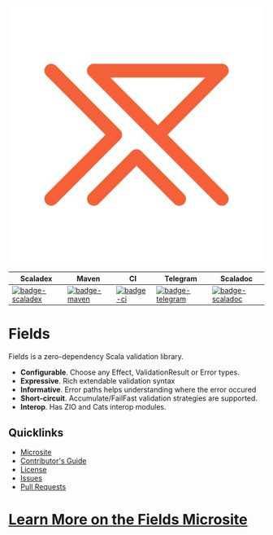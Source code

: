 ![Jap Logo](assets/jap-logo.png)

| Scaladex                           | Maven                        | CI                     | Telegram                           | Scaladoc                           |
| ---------------------------------- | ---------------------------- | ---------------------- | ---------------------------------- | ---------------------------------- |
| [![badge-scaladex]][link-scaladex] | [![badge-maven]][link-maven] | [![badge-ci]][link-ci] | [![badge-telegram]][link-telegram] | [![badge-scaladoc]][link-scaladoc] |

# Fields

Fields is a zero-dependency Scala validation library.

- **Configurable**. Choose any Effect, ValidationResult or Error types.
- **Expressive**. Rich extendable validation syntax
- **Informative**. Error paths helps understanding where the error occured
- **Short-circuit**. Accumulate/FailFast validation strategies are supported.
- **Interop**. Has ZIO and Cats interop modules.

## Quicklinks

- [Microsite](https://jap-company.github.io/fields)
- [Contributor's Guide](https://jap-company.github.io/fields/docs/contributing)
- [License](LICENSE)
- [Issues](https://github.com/jap-company/fields/issues)
- [Pull Requests](https://github.com/jap-company/fields/pulls)

# [Learn More on the Fields Microsite](https://jap-company.github.io/fields)

[link-scaladex]: https://index.scala-lang.org/jap-company/fields/fields-core "Scaladex"
[link-maven]: https://maven-badges.herokuapp.com/maven-central/company.jap/fields-core_2.13 "Maven"
[link-ci]: https://github.com/jap-company/fields/actions?query=workflow%3A%22CI%22 "CI"
[link-telegram]: https://t.me/jap_fields "Telegram"
[link-scaladoc]: https://jap-company.github.io/fields/api "Scaladoc"
[badge-ci]: https://github.com/jap-company/fields/workflows/CI/badge.svg "CI"
[badge-maven]: https://maven-badges.herokuapp.com/maven-central/company.jap/fields-core_2.13/badge.svg "Maven"
[badge-scaladex]: https://index.scala-lang.org/jap-company/fields/fields-core/latest-by-scala-version.svg?platform=jvm "Scaladex"
[badge-telegram]: https://img.shields.io/badge/telegram-chat-brightgreen "Telegram"
[badge-scaladoc]: https://img.shields.io/badge/scaladoc-read-brightgreen "Scaladoc"

